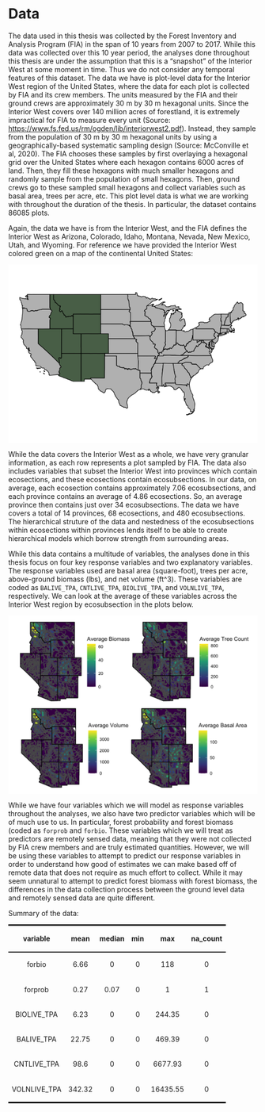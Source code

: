 
# Data

The data used in this thesis was collected by the Forest Inventory and
Analysis Program (FIA) in the span of 10 years from 2007 to 2017. While
this data was collected over this 10 year period, the analyses done
throughout this thesis are under the assumption that this is a
“snapshot” of the Interior West at some moment in time. Thus we do
not consider any temporal features of this dataset. The data we have is
plot-level data for the Interior West region of the United States, where
the data for each plot is collected by FIA and its crew members. The
units measured by the FIA and their ground crews are approximately 30 m
by 30 m hexagonal units. Since the Interior West covers over 140 million
acres of forestland, it is extremely impractical for FIA to measure
every unit (Source:
<https://www.fs.fed.us/rm/ogden/lib/interiorwest2.pdf>). Instead, they
sample from the population of 30 m by 30 m hexagonal units by using a
geographically-based systematic sampling design (Source: McConville et
al, 2020). The FIA chooses these samples by first overlaying a hexagonal
grid over the United States where each hexagon contains 6000 acres of
land. Then, they fill these hexagons with much smaller hexagons and
randomly sample from the population of small hexagons. Then, ground
crews go to these sampled small hexagons and collect variables such as
basal area, trees per acre, etc. This plot level data is what we are
working with throughout the duration of the thesis. In particular, the
dataset contains 86085 plots.

Again, the data we have is from the Interior West, and the FIA defines
the Interior West as Arizona, Colorado, Idaho, Montana, Nevada, New
Mexico, Utah, and Wyoming. For reference we have provided the Interior
West colored green on a map of the continental United
States:

<img src="data_files/figure-gfm/unnamed-chunk-1-1.png" style="display: block; margin: auto;" />

While the data covers the Interior West as a whole, we have very
granular information, as each row represents a plot sampled by FIA. The
data also includes variables that subset the Interior West into
provinces which contain ecosections, and these ecosections contain
ecosubsections. In our data, on average, each ecosection contains
approximately 7.06 ecosubsections, and each province contains an average
of 4.86 ecosections. So, an average province then contains just over 34
ecosubsections. The data we have covers a total of 14 provinces, 68
ecosections, and 480 ecosubsections. The hierarchical struture of the
data and nestedness of the ecosubsections within ecosections within
provinces lends itself to be able to create hierarchical models which
borrow strength from surrounding areas.

While this data contains a multitude of variables, the analyses done in
this thesis focus on four key response variables and two explanatory
variables. The response variables used are basal area (square-foot),
trees per acre, above-ground biomass (lbs), and net volume (ft^3). These
variables are coded as `BALIVE_TPA`, `CNTLIVE_TPA`, `BIOLIVE_TPA`, and
`VOLNLIVE_TPA`, respectively. We can look at the average of these
variables across the Interior West region by ecosubsection in the plots
below.

<img src="data_files/figure-gfm/unnamed-chunk-2-1.png" width="672" style="display: block; margin: auto;" />

While we have four variables which we will model as response variables
throughout the analyses, we also have two predictor variables which will
be of much use to us. In particular, forest probability and forest
biomass (coded as `forprob` and `forbio`. These variables which we will
treat as predictors are remotely sensed data, meaning that they were not
collected by FIA crew members and are truly estimated quantities.
However, we will be using these variables to attempt to predict our
response variables in order to understand how good of estimates we can
make based off of remote data that does not require as much effort to
collect. While it may seem unnatural to attempt to predict forest
biomass with forest biomass, the differences in the data collection
process between the ground level data and remotely sensed data are quite
different.

Summary of the data:

<!--html_preserve-->

<table style="border-collapse:collapse;" class="table_5826" border="0">

<thead>

<tr style="border-bottom:2px solid black;border-top:3px solid black;">

<th id="tableHTML_header_1">

variable

</th>

<th id="tableHTML_header_2">

mean

</th>

<th id="tableHTML_header_3">

median

</th>

<th id="tableHTML_header_4">

min

</th>

<th id="tableHTML_header_5">

max

</th>

<th id="tableHTML_header_6">

na\_count

</th>

</tr>

</thead>

<tbody>

<tr>

<td id="tableHTML_column_1" style="text-align:center;">

forbio

</td>

<td id="tableHTML_column_2" style="text-align:center;">

6.66

</td>

<td id="tableHTML_column_3" style="text-align:center;">

0

</td>

<td id="tableHTML_column_4" style="text-align:center;">

0

</td>

<td id="tableHTML_column_5" style="text-align:center;">

118

</td>

<td id="tableHTML_column_6" style="text-align:center;">

0

</td>

</tr>

<tr>

<td id="tableHTML_column_1" style="text-align:center;">

forprob

</td>

<td id="tableHTML_column_2" style="text-align:center;">

0.27

</td>

<td id="tableHTML_column_3" style="text-align:center;">

0.07

</td>

<td id="tableHTML_column_4" style="text-align:center;">

0

</td>

<td id="tableHTML_column_5" style="text-align:center;">

1

</td>

<td id="tableHTML_column_6" style="text-align:center;">

1

</td>

</tr>

<tr>

<td id="tableHTML_column_1" style="text-align:center;">

BIOLIVE\_TPA

</td>

<td id="tableHTML_column_2" style="text-align:center;">

6.23

</td>

<td id="tableHTML_column_3" style="text-align:center;">

0

</td>

<td id="tableHTML_column_4" style="text-align:center;">

0

</td>

<td id="tableHTML_column_5" style="text-align:center;">

244.35

</td>

<td id="tableHTML_column_6" style="text-align:center;">

0

</td>

</tr>

<tr>

<td id="tableHTML_column_1" style="text-align:center;">

BALIVE\_TPA

</td>

<td id="tableHTML_column_2" style="text-align:center;">

22.75

</td>

<td id="tableHTML_column_3" style="text-align:center;">

0

</td>

<td id="tableHTML_column_4" style="text-align:center;">

0

</td>

<td id="tableHTML_column_5" style="text-align:center;">

469.39

</td>

<td id="tableHTML_column_6" style="text-align:center;">

0

</td>

</tr>

<tr>

<td id="tableHTML_column_1" style="text-align:center;">

CNTLIVE\_TPA

</td>

<td id="tableHTML_column_2" style="text-align:center;">

98.6

</td>

<td id="tableHTML_column_3" style="text-align:center;">

0

</td>

<td id="tableHTML_column_4" style="text-align:center;">

0

</td>

<td id="tableHTML_column_5" style="text-align:center;">

6677.93

</td>

<td id="tableHTML_column_6" style="text-align:center;">

0

</td>

</tr>

<tr style="border-bottom:3px solid black;">

<td id="tableHTML_column_1" style="text-align:center;">

VOLNLIVE\_TPA

</td>

<td id="tableHTML_column_2" style="text-align:center;">

342.32

</td>

<td id="tableHTML_column_3" style="text-align:center;">

0

</td>

<td id="tableHTML_column_4" style="text-align:center;">

0

</td>

<td id="tableHTML_column_5" style="text-align:center;">

16435.55

</td>

<td id="tableHTML_column_6" style="text-align:center;">

0

</td>

</tr>

</tbody>

</table>

<!--/html_preserve-->
